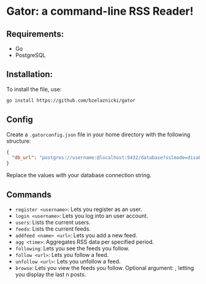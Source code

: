 # Gator: a command-line RSS Reader!

## Requirements:
- Go
- PostgreSQL

## Installation:
To install the file, use:

```sh
go install https://github.com/bzelaznicki/gator
```

## Config

Create a `.gatorconfig.json` file in your home directory with the following structure:

```json
{
  "db_url": "postgres://username:@localhost:5432/database?sslmode=disable"
}
```

Replace the values with your database connection string.

## Commands
* `register <username>`: Lets you register as an user.
* `login <username>`: Lets you log into an user account.
* `users`: Lists the current users.
* `feeds`: Lists the current feeds.
* `addfeed <name> <url>`: Lets you add a new feed.
* `agg <time>`: Aggregates RSS data per specified period.
* `following`: Lets you see the feeds you follow.
* `follow <url>`: Lets you follow a feed.
* `unfollow <url>`: Lets you unfollow a feed.
* `browse`: Lets you view the feeds you follow. Optional argument: <limit>, letting you display the last n posts.